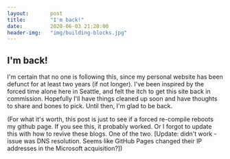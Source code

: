 ```yaml
---
layout:       post
title:        "I'm back!"
date:         2020-06-03 21:20:00
header-img:   "img/building-blocks.jpg"
---
```


## I'm back!

I'm certain that no one is following this, since my personal website has been defunct for at least two years (if not longer). I've been inspired by the forced time alone here in Seattle, and felt the itch to get this site back in commission. Hopefully I'll have things cleaned up soon and have thoughts to share and bones to pick. Until then, I'm glad to be back.

(For what it's worth, this post is just to see if a forced re-compile reboots my github page. If you see this, it probably worked. Or I forgot to update this with how to revive these blogs. One of the two. [Update: didn't work - issue was DNS resolution. Seems like GitHub Pages changed their IP addresses in the Microsoft acquisition?])
